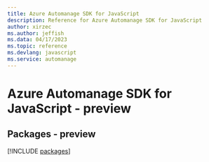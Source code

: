 ```yaml
---
title: Azure Automanage SDK for JavaScript
description: Reference for Azure Automanage SDK for JavaScript
author: xirzec
ms.author: jeffish
ms.data: 04/17/2023
ms.topic: reference
ms.devlang: javascript
ms.service: automanage
---
```

# Azure Automanage SDK for JavaScript - preview
## Packages - preview
[!INCLUDE [packages](automanage-index.md)]